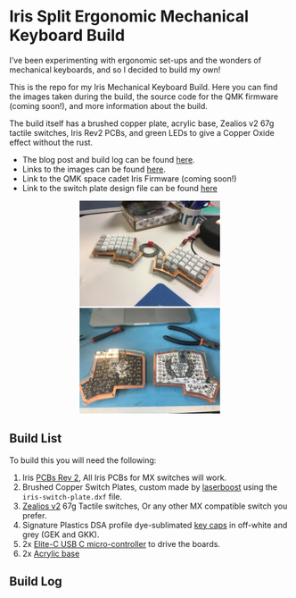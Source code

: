# Iris Split Ergonomic Mechanical Keyboard Build
I’ve been experimenting with ergonomic set-ups and the wonders of mechanical keyboards, and so I decided to build my own!

This is the repo for my Iris Mechanical Keyboard Build. Here you can find the images taken during the build, the source code for the QMK firmware (coming soon!), and more information about the build.

The build itself has a brushed copper plate, acrylic base, Zealios v2 67g tactile switches, Iris Rev2 PCBs, and green LEDs to give a Copper Oxide effect without the rust.

- The blog post and build log can be found [here](https://lukegeeson.com/blog/2019-07-17-Iris-Split-Mech-Keyboard-Build/).
- Links to the images can be found [here](images/).
- Link to the QMK space cadet Iris Firmware (coming soon!)
- Link to the switch plate design file can be found [here](./iris-switch-plate.dxf)

<p align="center">
<img src="images/IMG_8335.JPG" width="50%">
<img src="images/IMG_7997.jpg" width="50%">
</p>

## Build List
To build this you will need the following:

1. Iris [PCBs Rev 2](https://keeb.io/products/iris-keyboard-split-ergonomic-keyboard), All Iris PCBs for MX switches will work.
2. Brushed Copper Switch Plates, custom made by [laserboost](https://www.laserboost.com/keyboards) using the `iris-switch-plate.dxf` file.
3. [Zealios v2](https://zealpc.net/products/zealio) 67g Tactile switches, Or any other MX compatible switch you prefer.
4. Signature Plastics DSA profile dye-sublimated [key caps](https://pimpmykeyboard.com/dsa-sublimated-keysets/) in off-white and grey (GEK and GKK). 
5. 2x [Elite-C USB C micro-controller](https://spacecat.design/products/elite-c-usb-c-pro-micro-replacement) to drive the boards.
6. 2x [Acrylic base](https://keeb.io/products/iris-keyboard-case-plates?variant=29417785983070)


## Build Log
## 